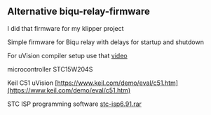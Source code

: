 ## Alternative biqu-relay-firmware

I did that firmware for my klipper project

Simple firmware for Biqu relay with delays for startup and shutdown


For uVision compiler setup use that [video](https://youtu.be/nHCjFw2TS4M)

microcontroller STC15W204S

Keil C51 uVision [https://www.keil.com/demo/eval/c51.htm](https://www.keil.com/demo/eval/c51.htm)

STC ISP programming software [stc-isp6.91.rar](https://www.stcaimcu.com/data/download/Tools/AIapp-ISP-v6.95E.zip)

